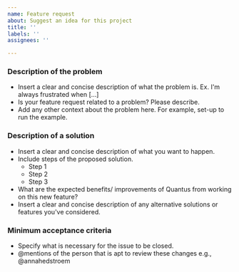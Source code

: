 ```yaml
---
name: Feature request
about: Suggest an idea for this project
title: ''
labels: ''
assignees: ''

---
```



### Description of the problem
- Insert a clear and concise description of what the problem is. Ex. I'm always frustrated when [...]
- Is your feature request related to a problem? Please describe.
- Add any other context about the problem here. For example, set-up to run the example.

### Description of a solution
- Insert a clear and concise description of what you want to happen.
- Include steps of the proposed solution.
  - Step 1
  - Step 2
  - Step 3
- What are the expected benefits/ improvements of Quantus from working on this new feature?
- Insert a clear and concise description of any alternative solutions or features you've considered.

### Minimum acceptance criteria
- Specify what is necessary for the issue to be closed.
- @mentions of the person that is apt to review these changes e.g., @annahedstroem
